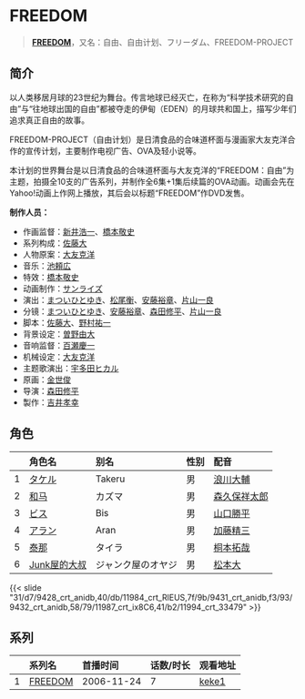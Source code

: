 # FREEDOM


> <u>**[FREEDOM](https://bgm.tv/subject/4192)**</u>，又名：自由、自由计划、フリーダム、FREEDOM-PROJECT

## 简介

以人类移居月球的23世纪为舞台。传言地球已经灭亡，在称为“科学技术研究的自由”与“往地球出国的自由”都被夺走的伊甸（EDEN）的月球共和国上，描写少年们追求真正自由的故事。

FREEDOM-PROJECT（自由计划）是日清食品的合味道杯面与漫画家大友克洋合作的宣传计划，主要制作电视广告、OVA及轻小说等。

本计划的世界舞台是以日清食品的合味道杯面与大友克洋的“FREEDOM：自由”为主题，拍摄全10支的广告系列，并制作全6集+1集后续篇的OVA动画。动画会先在Yahoo!动画上作网上播放，其后会以标题“FREEDOM”作DVD发售。

**制作人员：**
- 作画监督：[新井浩一](https://bgm.tv/person/4)、[橋本敬史](https://bgm.tv/person/3426)
- 系列构成：[佐藤大](https://bgm.tv/person/921)
- 人物原案：[大友克洋](https://bgm.tv/person/2057)
- 音乐：[池頼広](https://bgm.tv/person/663)
- 特效：[橋本敬史](https://bgm.tv/person/3426)
- 动画制作：[サンライズ](https://bgm.tv/person/189)
- 演出：[まついひとゆき](https://bgm.tv/person/621)、[松尾衡](https://bgm.tv/person/2567)、[安藤裕章](https://bgm.tv/person/2258)、[片山一良](https://bgm.tv/person/197)
- 分镜：[まついひとゆき](https://bgm.tv/person/621)、[安藤裕章](https://bgm.tv/person/2258)、[森田修平](https://bgm.tv/person/2471)、[片山一良](https://bgm.tv/person/197)
- 脚本：[佐藤大](https://bgm.tv/person/921)、[野村祐一](https://bgm.tv/person/9240)
- 背景设定：[曽野由大](https://bgm.tv/person/18909)
- 音响监督：[百瀬慶一](https://bgm.tv/person/2115)
- 机械设定：[大友克洋](https://bgm.tv/person/2057)
- 主题歌演出：[宇多田ヒカル](https://bgm.tv/person/6216)
- 原画：[金世俊](https://bgm.tv/person/12519)
- 导演：[森田修平](https://bgm.tv/person/2471)
- 製作：[吉井孝幸](https://bgm.tv/person/2155)

## 角色

|     |   角色名   |   别名  | 性别 |  配音  |
|:--- |:------  |:----      |:---  |:--   |
| 1 | [タケル](https://bgm.tv/character/9428) | Takeru | 男 | [浪川大輔](https://bgm.tv/person/4254) |
| 2 | [和马](https://bgm.tv/character/11984) | カズマ | 男 | [森久保祥太郎](https://bgm.tv/person/4166) |
| 3 | [ビス](https://bgm.tv/character/9431) | Bis | 男 | [山口勝平](https://bgm.tv/person/3900) |
| 4 | [アラン](https://bgm.tv/character/9432) | Aran | 男 | [加藤精三](https://bgm.tv/person/4555) |
| 5 | [泰那](https://bgm.tv/character/11987) | タイラ | 男 | [桐本拓哉](https://bgm.tv/person/4347) |
| 6 | [Junk屋的大叔](https://bgm.tv/character/11994) | ジャンク屋のオヤジ | 男 | [松本大](https://bgm.tv/person/4344) |

{{< slide "31/d7/9428_crt_anidb,40/db/11984_crt_RlEUS,7f/9b/9431_crt_anidb,f3/93/9432_crt_anidb,58/79/11987_crt_ix8C6,41/b2/11994_crt_33479" >}}

## 系列

|     | 系列名     | 首播时间       | 话数/时长 | 观看地址                                                     |
| :-- | :------ | :--------- | :---- | :------------------------------------------------------- |
| 1   |[FREEDOM](https://bgm.tv/subject/4192)| 2006-11-24 | 7     | [keke1](https://www.keke1.app/play/219943-2-436401.html) |



